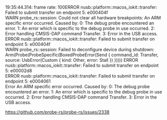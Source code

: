 19:35:44.314: frame rate: 100ERROR nusb::platform::macos_iokit::transfer: Failed to submit transfer on endpoint 5: e000404f    
WARN probe_rs::session: Could not clear all hardware breakpoints: An ARM specific error occurred.
Caused by:
0: The debug probe encountered an error.
1: An error which is specific to the debug probe in use occurred.
2: Error handling CMSIS-DAP command Transfer.
3: Error in the USB access.
ERROR nusb::platform::macos_iokit::transfer: Failed to submit transfer on endpoint 5: e000404f    
WARN probe_rs::session: Failed to deconfigure device during shutdown: Arm(Probe(ProbeSpecific(BoxedProbeError(Send { command_id: Transfer, source: UsbError(Custom { kind: Other, error: Stall }) }))))
ERROR nusb::platform::macos_iokit::transfer: Failed to submit transfer on endpoint 5: e00002d8    
ERROR nusb::platform::macos_iokit::transfer: Failed to submit transfer on endpoint 5: e0004061    
Error An ARM specific error occurred.
Caused by:
0: The debug probe encountered an error.
1: An error which is specific to the debug probe in use occurred.
2: Error handling CMSIS-DAP command Transfer.
3: Error in the USB access.

https://github.com/probe-rs/probe-rs/issues/2338

